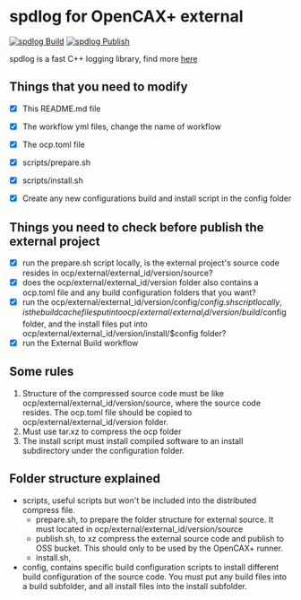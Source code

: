 # spdlog for OpenCAX+ external

[![spdlog Build](https://github.com/OpenCAXPlus/ocpexternal_spdlog/actions/workflows/build.yml/badge.svg)](https://github.com/OpenCAXPlus/ocpexternal_spdlog/actions/workflows/build.yml)
[![spdlog Publish](https://github.com/OpenCAXPlus/ocpexternal_spdlog/actions/workflows/publish.yml/badge.svg)](https://github.com/OpenCAXPlus/ocpexternal_spdlog/actions/workflows/publish.yml)

spdlog is a fast C++ logging library, find more [here](https://github.com/gabime/spdlog)


## Things that you need to modify

- [x] This README.md file 
- [x] The workflow yml files, change the name of workflow
- [x] The ocp.toml file
- [x] scripts/prepare.sh
- [x] scripts/install.sh
- [x] Create any new configurations build and install script in the config folder



## Things you need to check before publish the external project

- [x] run the prepare.sh script locally, is the external project's source code resides in ocp/external/external_id/version/source?
- [x] does the ocp/external/external_id/version folder also contains a ocp.toml file and any build configuration folders that you want?
- [x] run the ocp/external/external_id/version/config/$config.sh script locally, is the build cache files put into ocp/external/external_id/version/build/$config folder, and the install files put into ocp/external/external_id/version/install/$config folder?
- [x] run the External Build workflow

## Some rules
1. Structure of the compressed source code must be like ocp/external/external_id/version/source, where the source code resides. The ocp.toml file should be copied to ocp/external/external_id/version folder.
2. Must use tar.xz to compress the ocp folder
3. The install script must install compiled software to an install subdirectory under the configuration folder.

## Folder structure explained
- scripts, useful scripts but won't be included into the distributed compress file.
    - prepare.sh, to prepare the folder structure for external source. It must located in ocp/external/external_id/version/source
    - publish.sh, to xz compress the external source code and publish to OSS bucket. This should only to be used by the OpenCAX+ runner.
    - install.sh, 
- config, contains specific build configuration scripts to install different build configuration of the source code. You must put any build files into a build subfolder, and all install files into the install subfolder.
